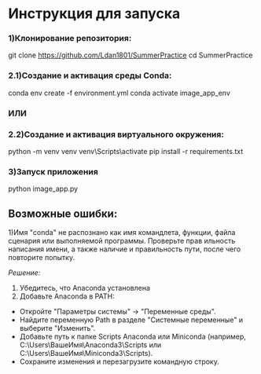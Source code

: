 # Инструкция для запуска

### 1)Клонирование репозитория:

git clone https://github.com/Ldan1801/SummerPractice
cd SummerPractice

### 2.1)Создание и активация среды Conda:

conda env create -f environment.yml
conda activate image_app_env

### ИЛИ

### 2.2)Создание и активация виртуального окружения:

python -m venv venv
venv\Scripts\activate
pip install -r requirements.txt

### 3)Запуск приложения

python image_app.py

## Возможные ошибки:

1)Имя "conda" не распознано как имя командлета, функции, файла сценария или выполняемой программы. Проверьте прав
ильность написания имени, а также наличие и правильность пути, после чего повторите попытку.

*Решение:*
1. Убедитесь, что Anaconda установлена
2. Добавьте Anaconda в PATH:
  * Откройте "Параметры системы" -> "Переменные среды".
  * Найдите переменную Path в разделе "Системные переменные" и выберите "Изменить".
  * Добавьте путь к папке Scripts Anaconda или Miniconda (например, C:\Users\ВашеИмя\Anaconda3\Scripts или C:\Users\ВашеИмя\Miniconda3\Scripts).
  * Сохраните изменения и перезагрузите командную строку.
